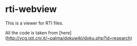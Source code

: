 rti-webview
===========

This is a viewer for RTI files.

All the code is taken from [here] (http://vcg.isti.cnr.it/~palma/dokuwiki/doku.php?id=research)
